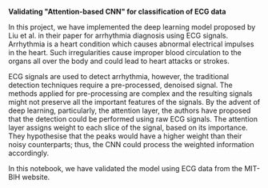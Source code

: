 **Validating "Attention-based CNN" for classification of ECG data**

In this project, we have implemented the deep learning model proposed by Liu et al. in their paper for arrhythmia diagnosis using ECG signals. Arrhythmia is a heart condition which causes abnormal electrical impulses in the heart. Such irregularities cause improper blood circulation to the organs all over the body and could lead to heart attacks or strokes.

ECG signals are used to detect arrhythmia, however, the traditional detection techniques require a pre-processed, denoised signal. The methods applied for pre-processing are complex and the resulting signals might not preserve all the important features of the signals. By the advent of deep learning, particularly, the attention layer, the authors have proposed that the detection could be performed using raw ECG signals. The attention layer assigns weight to each slice of the signal, based on its importance. They hypothesise that the peaks would have a higher weight than their noisy counterparts; thus, the CNN could process the weighted information accordingly.

In this notebook, we have validated the model using ECG data from the MIT-BIH website.
